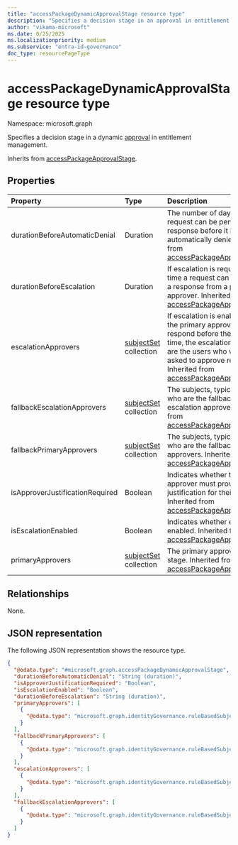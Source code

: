 ```yaml
---
title: "accessPackageDynamicApprovalStage resource type"
description: "Specifies a decision stage in an approval in entitlement management."
author: "vikama-microsoft"
ms.date: 0/25/2025
ms.localizationpriority: medium
ms.subservice: "entra-id-governance"
doc_type: resourcePageType
---
```


# accessPackageDynamicApprovalStage resource type

Namespace: microsoft.graph

Specifies a decision stage in a dynamic [approval](approval.md) in entitlement management.

Inherits from [accessPackageApprovalStage](../resources/accesspackageapprovalstage.md).


## Properties
|Property|Type|Description|
|:---|:---|:---|
|durationBeforeAutomaticDenial|Duration|The number of days that a request can be pending a response before it is automatically denied. Inherited from [accessPackageApprovalStage](../resources/accesspackageapprovalstage.md).|
|durationBeforeEscalation|Duration|If escalation is required, the time a request can be pending a response from a primary approver. Inherited from [accessPackageApprovalStage](../resources/accesspackageapprovalstage.md).|
|escalationApprovers|[subjectSet](../resources/subjectset.md) collection|If escalation is enabled and the primary approvers do not respond before the escalation time, the escalationApprovers are the users who will be asked to approve requests. Inherited from [accessPackageApprovalStage](../resources/accesspackageapprovalstage.md).|
|fallbackEscalationApprovers|[subjectSet](../resources/subjectset.md) collection|The subjects, typically users, who are the fallback escalation approvers. Inherited from [accessPackageApprovalStage](../resources/accesspackageapprovalstage.md).|
|fallbackPrimaryApprovers|[subjectSet](../resources/subjectset.md) collection|The subjects, typically users, who are the fallback primary approvers. Inherited from [accessPackageApprovalStage](../resources/accesspackageapprovalstage.md).|
|isApproverJustificationRequired|Boolean|Indicates whether the approver must provide justification for their response. Inherited from [accessPackageApprovalStage](../resources/accesspackageapprovalstage.md).|
|isEscalationEnabled|Boolean|Indicates whether escalation if enabled. Inherited from [accessPackageApprovalStage](../resources/accesspackageapprovalstage.md).|
|primaryApprovers|[subjectSet](../resources/subjectset.md) collection|The primary approvers of this stage. Inherited from [accessPackageApprovalStage](../resources/accesspackageapprovalstage.md).|

## Relationships
None.

## JSON representation
The following JSON representation shows the resource type.
<!-- {
  "blockType": "resource",
  "@odata.type": "microsoft.graph.accessPackageDynamicApprovalStage"
}
-->
``` json
{
  "@odata.type": "#microsoft.graph.accessPackageDynamicApprovalStage",
  "durationBeforeAutomaticDenial": "String (duration)",
  "isApproverJustificationRequired": "Boolean",
  "isEscalationEnabled": "Boolean",
  "durationBeforeEscalation": "String (duration)",
  "primaryApprovers": [
    {
      "@odata.type": "microsoft.graph.identityGovernance.ruleBasedSubjectSet"
    }
  ],
  "fallbackPrimaryApprovers": [
    {
      "@odata.type": "microsoft.graph.identityGovernance.ruleBasedSubjectSet"
    }
  ],
  "escalationApprovers": [
    {
      "@odata.type": "microsoft.graph.identityGovernance.ruleBasedSubjectSet"
    }
  ],
  "fallbackEscalationApprovers": [
    {
      "@odata.type": "microsoft.graph.identityGovernance.ruleBasedSubjectSet"
    }
  ]
}
```

